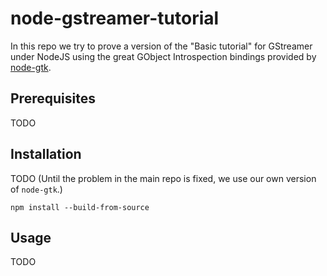 # node-gstreamer-tutorial
In this repo we try to prove a version of the "Basic tutorial" for GStreamer under NodeJS using the great GObject Introspection bindings provided by [node-gtk](https://github.com/romgrk/node-gtk).

## Prerequisites
TODO

## Installation
TODO
(Until the problem in the main repo is fixed, we use our own version of `node-gtk`.)
```
npm install --build-from-source
```

## Usage
TODO
